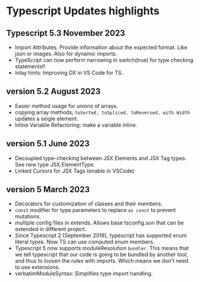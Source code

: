 # Typescript Updates highlights

## Typescript 5.3 November 2023

- Import Attributes. Provide information about the expected format. Like json or images. Also for dynamic imports.
- TypeScript can now perform narrowing in switch(true) for type checking statements!!
- Inlay hints: Improving DX in VS Code for TS.

## version 5.2 August 2023

- Easier method usage for unions of arrays.
- copying array methods; `toSorted, toSpliced, toReversed, with`. `Width` updates a single element.
- Inline Variable Refactoring: make a variable inline.

## version 5.1 June 2023

- Decoupled type-checking between JSX Elements and JSX Tag types. See new type JSX.ElementType.
- Linked Cursors for JSX Tags (enable in VSCode)

## version 5 March 2023

- Decorators for customization of classes and their members.
- `const` modifier for type parameters to replace `as const` to prevent mutations.
- multiple config files in extends. Allows base tsconfig.son that can be extended in different project.
- Since Typescript 2 (September 2016), typescript has supported enum literal types. Now TS can use computed enum members.
- Typescript 5 now supports moduleResolution `bundler`. This means that we tell typescript that our code is going to be bundled by another tool, and thus to loosen the rules with imports. Which means we don't need to use extensions.
- verbatimModuleSyntax: Simplifies type import handling.
